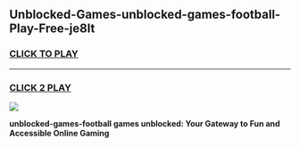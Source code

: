 
## Unblocked-Games-unblocked-games-football-Play-Free-je8lt
<h3>
<a href="https://premium76.site?title=unblocked-games-football&ref=20M">CLICK TO PLAY</a></h3>
<hr>

<h3>
<a href="https://premium76.site?title=unblocked-games-football&ref=20M">CLICK 2 PLAY</a>
  
</h3>

<a href="https://premium76.site?title=unblocked-games-football&ref=19M"><img src="https://clearcache.store/games.png"></a>


**unblocked-games-football games unblocked: Your Gateway to Fun and Accessible Online Gaming**
